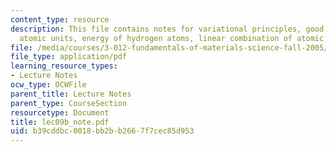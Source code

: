 ```yaml
---
content_type: resource
description: This file contains notes for variational principles, good quantum numbers,
  atomic units, energy of hydrogen atoms, linear combination of atomic model etc.
file: /media/courses/3-012-fundamentals-of-materials-science-fall-2005/b39cddbc0018bb2bb2667f7cec85d953_lec09b_note.pdf
file_type: application/pdf
learning_resource_types:
- Lecture Notes
ocw_type: OCWFile
parent_title: Lecture Notes
parent_type: CourseSection
resourcetype: Document
title: lec09b_note.pdf
uid: b39cddbc-0018-bb2b-b266-7f7cec85d953
---
```

